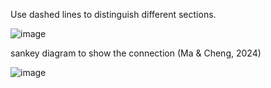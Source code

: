 
Use dashed lines to distinguish different sections.

![image](https://github.com/user-attachments/assets/7a648b9d-9fdb-4a58-98b1-ff0206acf6bb)


sankey diagram to show the connection (Ma & Cheng, 2024) 

![image](https://github.com/user-attachments/assets/8f2d8c9a-c125-4d90-b282-3765ad90d79c)

